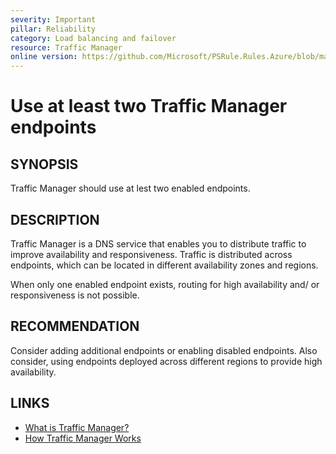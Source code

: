 ```yaml
---
severity: Important
pillar: Reliability
category: Load balancing and failover
resource: Traffic Manager
online version: https://github.com/Microsoft/PSRule.Rules.Azure/blob/main/docs/rules/en/Azure.TrafficManager.Endpoints.md
---
```


# Use at least two Traffic Manager endpoints

## SYNOPSIS

Traffic Manager should use at lest two enabled endpoints.

## DESCRIPTION

Traffic Manager is a DNS service that enables you to distribute traffic to improve availability and responsiveness.
Traffic is distributed across endpoints, which can be located in different availability zones and regions.

When only one enabled endpoint exists, routing for high availability and/ or responsiveness is not possible.

## RECOMMENDATION

Consider adding additional endpoints or enabling disabled endpoints.
Also consider, using endpoints deployed across different regions to provide high availability.

## LINKS

- [What is Traffic Manager?](https://docs.microsoft.com/en-us/azure/traffic-manager/traffic-manager-overview)
- [How Traffic Manager Works](https://docs.microsoft.com/en-us/azure/traffic-manager/traffic-manager-how-it-works)
